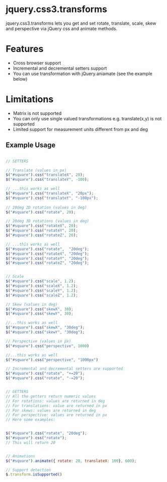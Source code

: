 jquery.css3.transforms
======================

jquery.css3.transforms lets you get and set rotate, translate, scale, skew and perspective via jQuery css and animate methods.


Features
======================
- Cross browser support
- Incremental and decremental setters support
- You can use transformation with jQuery.aniamate (see the example below)

Limitations
======================
- Matrix is not supported
- You can only use single valued transformations e.g. translate(x,y) is not supported
- Limited support for measurement units different from px and deg


Example Usage
-------------
```javascript

// SETTERS

// Translate (values in px)
$("#square").css("translateX", 20);
$("#square").css("translateY", -100);

// ...this works as well
$("#square").css("translateX", "20px");
$("#square").css("translateY", "-100px");
 
// 20deg 2D rotation (values in deg)
$("#square").css("rotate", 20);

// 20deg 3D rotations (values in deg)
$("#square").css("rotateX", 20);
$("#square").css("rotateY", 20);
$("#square").css("rotateZ", 20);

// ...this works as well
$("#square").css("rotate",  "20deg");
$("#square").css("rotateX", "20deg");
$("#square").css("rotateY", "20deg");
$("#square").css("rotateZ", "20deg");


// Scale
$("#square").css("scale", 1.2);
$("#square").css("scaleX", 1.2);
$("#square").css("scaleY", 1.2);
$("#square").css("scaleZ", 1.2);

// Skew (values in deg)
$("#square").css("skewX", 30);
$("#square").css("skewY", 30);

//...this works as well
$("#square").css("skewX", "30deg");
$("#square").css("skewY", "30deg");

// Perspective (values in px)
$("#square").css("perspective", 1000)

//...this works as well
$("#square").css("perspective", "1000px")

// Incremental and decremental setters are supported
$("#square").css("rotate", "+=20");
$("#square").css("rotate", "-=20");


// GETTERS
// All the getters return numeric values
// For rotations: values are returned in deg
// For translations: value are returned in px
// For skews: values are returned in deg
// For perspective: values are returned in px
// Here some examples:


$("#square").css("rotate", "20deg");
$("#square").css("rotate");
// This will return 20


// Animations
$("#square").animate({ rotate: 20, translateX: 100}, 600);

// Support detection
$.transform.isSupported()
